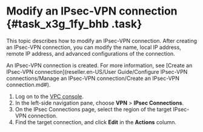 # Modify an IPsec-VPN connection {#task_x3g_1fy_bhb .task}

This topic describes how to modify an IPsec-VPN connection. After creating an IPsec-VPN connection, you can modify the name, local IP address, remote IP address, and advanced configurations of the connection.

An IPsec-VPN connection is created. For more information, see [Create an IPsec-VPN connection](reseller.en-US/User Guide/Configure IPsec-VPN connections/Manage an IPsec-VPN connection/Create an IPsec-VPN connection.md#).

1.  Log on to the [VPC console](https://partners-intl.aliyun.com/login-required#/vpc).
2.  In the left-side navigation pane, choose **VPN** \> **IPsec Connections**.
3.  On the IPsec Connections page, select the region of the target IPsec-VPN connection.
4.  Find the target connection, and click **Edit** in the **Actions** column.

